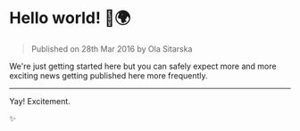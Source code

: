 # Hello world! 👋🌍

> Published on 28th Mar 2016 by Ola Sitarska

We're just getting started here but you can safely expect more and more exciting news
getting published here more frequently.

---

Yay! Excitement.

✨
